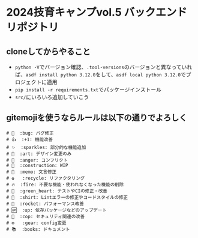 # 2024技育キャンプvol.5 バックエンドリポジトリ
## cloneしてからやること
- `python -V`でバージョン確認、`.tool-versions`のバージョンと異なっていれば、`asdf install python 3.12.0`をして、`asdf local python 3.12.0`でプロジェクトに適用
- `pip install -r requirements.txt`でパッケージインストール
- `src/`にいろいろ追加していこう

## gitemojiを使うならルールは以下の通りでよろしく
```
# 🐛  :bug: バグ修正
# 👍  :+1: 機能改善
# ✨  :sparkles: 部分的な機能追加
# 🎨  :art: デザイン変更のみ
# 💢  :anger: コンフリクト
# 🚧  :construction: WIP
# 📝  :memo: 文言修正
# ♻️   :recycle: リファクタリング
# 🔥  :fire: 不要な機能・使われなくなった機能の削除
# 💚  :green_heart: テストやCIの修正・改善
# 👕  :shirt: Lintエラーの修正やコードスタイルの修正
# 🚀  :rocket: パフォーマンス改善
# 🆙  :up: 依存パッケージなどのアップデート
# 👮  :cop: セキュリティ関連の改善
# ⚙   :gear: config変更
# 📚  :books: ドキュメント
```
